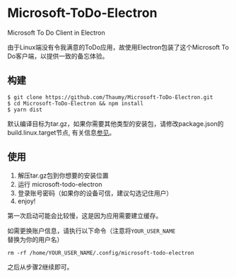 # Microsoft-ToDo-Electron

Microsoft To Do Client in Electron

由于Linux端没有令我满意的ToDo应用，故使用Electron包装了这个Microsoft To Do客户端，以提供一致的备忘体验。

## 构建

```text
$ git clone https://github.com/Thaumy/Microsoft-ToDo-Electron.git
$ cd Microsoft-ToDo-Electron && npm install
$ yarn dist
```

默认编译目标为tar.gz，如果你需要其他类型的安装包，请修改package.json的build.linux.target节点,
有关信息[参见](https://www.electron.build/configuration/configuration#configuration)。

## 使用

1. 解压tar.gz包到你想要的安装位置
2. 运行 microsoft-todo-electron
3. 登录账号密码（如果你的设备可信，建议勾选记住用户）
4. enjoy!

第一次启动可能会比较慢，这是因为应用需要建立缓存。

如需更换账户信息，请执行以下命令（注意将`YOUR_USER_NAME`替换为你的用户名）

`rm -rf /home/YOUR_USER_NAME/.config/microsoft-todo-electron`

之后从步骤2继续即可。
